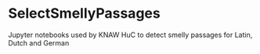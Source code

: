 # SelectSmellyPassages
Jupyter notebooks used by KNAW HuC to detect smelly passages for Latin, Dutch and German 
